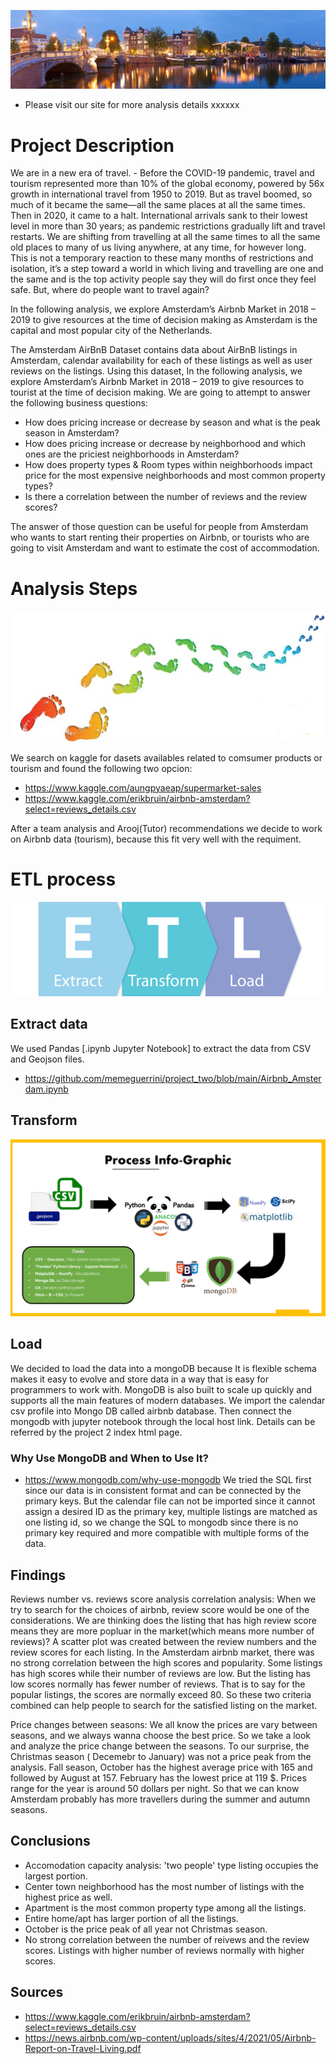 
![](Images/Amsterdam_.jpg)

* Please visit our site for more analysis details xxxxxx

# Project Description
We are in a new era of travel. - Before the COVID-19 pandemic, travel and tourism represented more than 10% of the global economy, powered by 56x growth in international travel from 1950 to 2019. But as travel boomed, so much of it became the same—all the same places at all the same times. Then in 2020, it came to a halt. International arrivals sank to their lowest level in more than 30 years; as pandemic restrictions gradually lift and travel restarts. We are shifting from travelling at all the same times to all the same old places to many of us living anywhere, at any time, for however long. This is not a temporary reaction to these many months of restrictions and isolation, it’s a step toward a world in which living and travelling are one and the same and is the top activity people say they will do first once they feel safe. But, where do people want to travel again?

In the following analysis, we explore Amsterdam’s Airbnb Market in 2018 – 2019 to give resources at the time of decision making as Amsterdam is the capital and most popular city of the Netherlands.

The Amsterdam AirBnB Dataset contains data about AirBnB listings in Amsterdam, calendar availability for each of these listings as well as user reviews on the listings. Using this dataset, In the following analysis, we explore Amsterdam’s Airbnb Market in 2018 – 2019 to give resources to tourist at the time of decision making. We are going to attempt to answer the following business questions:

* How does pricing increase or decrease by season and what is the peak season in Amsterdam?
* How does pricing increase or decrease by neighborhood and which ones are the priciest neighborhoods in Amsterdam?
* How does property types & Room types within neighborhoods impact price for the most expensive neighborhoods and most common property types?
* Is there a correlation between the number of reviews and the review scores? 

The answer of those question can be useful for people from Amsterdam who wants to start renting their properties on Airbnb, or tourists who are going to visit Amsterdam and want to estimate the cost of accommodation.

# Analysis Steps
![](Images/steps.png)

We search on kaggle for dasets availables related to comsumer products or tourism and found the following two opcion: 

 * https://www.kaggle.com/aungpyaeap/supermarket-sales
 * https://www.kaggle.com/erikbruin/airbnb-amsterdam?select=reviews_details.csv

After a team analysis and Arooj(Tutor) recommendations we decide to work on Airbnb data (tourism), because this fit very well with the requiment.

# ETL process
![](Images/ETL.png)


## Extract data
We used Pandas [.ipynb Jupyter Notebook] to extract the data from CSV and Geojson files.

 * https://github.com/memeguerrini/project_two/blob/main/Airbnb_Amsterdam.ipynb


## Transform
![](Images/Infographic.png)


## Load
We decided to load the data into a mongoDB because It is flexible schema makes it easy to evolve and store data in a way that is easy for programmers to work with. MongoDB is also built to scale up quickly and supports all the main features of modern databases. We import the calendar csv profile into Mongo DB called airbnb database. Then connect the mongodb with jupyter notebook through the local host link. Details can be referred by the project 2 index html page.

### Why Use MongoDB and When to Use It?
* https://www.mongodb.com/why-use-mongodb
We tried the SQL first since our data is in consistent format and can be connected by the primary keys. But the calendar file can not be imported since it cannot assign a desired ID as the primary key, multiple listings are matched as one listing id, so we change the SQL to mongodb since there is no primary key required and more compatible with multiple forms of the data. 

## Findings
Reviews number vs. reviews score analysis correlation analysis: 
When we try to search for the choices of airbnb, review score would be one of the considerations. We are thinking does the listing that has high review score means they are more popluar in the market(which means more number of reviews)? 
A scatter plot was created between the review numbers and the review scores for each listing. In the Amsterdam airbnb market, there was no strong correlation between the high scores and popularity. Some listings has high scores while their number of reviews are low.
But the listing has low scores normally has fewer number of reviews. That is to say for the popular listings, the scores are normally exceed 80. So these two criteria combined can help people to search for the satisfied listing on the market.

Price changes between seasons:
We all know the prices are vary between seasons, and we always wanna choose the best price. So we take a look and analyze the price change between the seasons. To our surprise, the Christmas season ( Decemebr to January) was not a price peak from the analysis. Fall season, October has the highest average price with 165 and followed by August at 157. February has the lowest price at 119 $. Prices range for the year is around 50 dollars per night. So that we can know Amsterdam probably has more travellers during the summer and autumn seasons.



## Conclusions
* Accomodation capacity analysis: 'two people' type listing occupies the largest portion.
* Center town neighborhood has the most number of listings with the highest price as well.
* Apartment is the most common property type among all the listings.
* Entire home/apt has larger portion of all the listings.
* October is the price peak of all year not Christmas season.
* No strong correlation between the number of reivews and the review scores. Listings with higher number of reviews normally with higher scores. 

## Sources

* https://www.kaggle.com/erikbruin/airbnb-amsterdam?select=reviews_details.csv
* https://news.airbnb.com/wp-content/uploads/sites/4/2021/05/Airbnb-Report-on-Travel-Living.pdf
